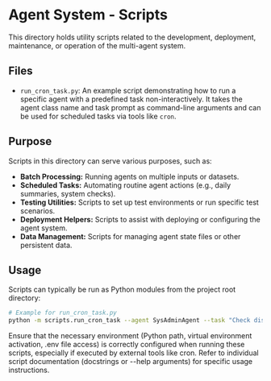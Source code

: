 # Agent System - Scripts

This directory holds utility scripts related to the development, deployment, maintenance, or operation of the multi-agent system.

## Files

*   `run_cron_task.py`: An example script demonstrating how to run a specific agent with a predefined task non-interactively. It takes the agent class name and task prompt as command-line arguments and can be used for scheduled tasks via tools like `cron`.

## Purpose

Scripts in this directory can serve various purposes, such as:

*   **Batch Processing:** Running agents on multiple inputs or datasets.
*   **Scheduled Tasks:** Automating routine agent actions (e.g., daily summaries, system checks).
*   **Testing Utilities:** Scripts to set up test environments or run specific test scenarios.
*   **Deployment Helpers:** Scripts to assist with deploying or configuring the agent system.
*   **Data Management:** Scripts for managing agent state files or other persistent data.

## Usage

Scripts can typically be run as Python modules from the project root directory:

```bash
# Example for run_cron_task.py
python -m scripts.run_cron_task --agent SysAdminAgent --task "Check disk space on all mounts"
```
Ensure that the necessary environment (Python path, virtual environment activation, .env file access) is correctly configured when running these scripts, especially if executed by external tools like cron. Refer to individual script documentation (docstrings or --help arguments) for specific usage instructions.
